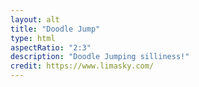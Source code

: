 ```yaml
---
layout: alt
title: "Doodle Jump"
type: html
aspectRatio: "2:3"
description: "Doodle Jumping silliness!"
credit: https://www.limasky.com/
---
```

